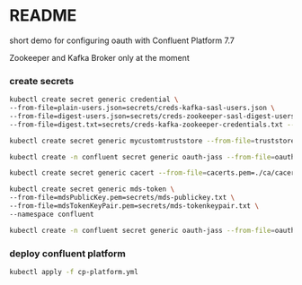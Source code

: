 # README

short demo for configuring oauth with Confluent Platform 7.7

Zookeeper and Kafka Broker only at the moment

### create secrets

```bash
kubectl create secret generic credential \
--from-file=plain-users.json=secrets/creds-kafka-sasl-users.json \
--from-file=digest-users.json=secrets/creds-zookeeper-sasl-digest-users.json \
--from-file=digest.txt=secrets/creds-kafka-zookeeper-credentials.txt --namespace confluent 
```

```bash
kubectl create secret generic mycustomtruststore --from-file=truststore.jks=./jks/truststore.jks -n confluent
```


```bash
kubectl create -n confluent secret generic oauth-jass --from-file=oauth.txt=secrets/oauth_jaas.txt
```

```bash
kubectl create secret generic cacert --from-file=cacerts.pem=./ca/cacerts.pem -n confluent
```

```bash
kubectl create secret generic mds-token \
--from-file=mdsPublicKey.pem=secrets/mds-publickey.txt \
--from-file=mdsTokenKeyPair.pem=secrets/mds-tokenkeypair.txt \
--namespace confluent
```

```bash
kubectl create -n confluent secret generic oauth-jass --from-file=oauth.txt=secrets/oauth_jaas.txt
```

### deploy confluent platform
```bash
kubectl apply -f cp-platform.yml
```
